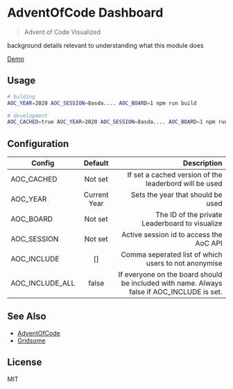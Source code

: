 # AdventOfCode Dashboard

> Advent of Code Visualized

background details relevant to understanding what this module does

[Demo](https://www.marcelbehrmann.de/AdventOfCodeDashboard/)

## Usage

```bash
# bulding
AOC_YEAR=2020 AOC_SESSION=8asda.... AOC_BOARD=1 npm run build

# development
AOC_CACHED=true AOC_YEAR=2020 AOC_SESSION=8asda.... AOC_BOARD=1 npm run build
```

## Configuration
| Config | Default | Description
| --- | :---: | --: |
| AOC_CACHED | Not set |If set a cached version of the leaderbord will be used |
| AOC_YEAR | Current Year | Sets the year that should be used
| AOC_BOARD | Not set | The ID of the private Leaderboard to visualize
| AOC_SESSION | Not set | Active session id to access the AoC API
| AOC_INCLUDE | [] | Comma seperated list of which users to not anonymise
| AOC_INCLUDE_ALL | false | If everyone on the board should be included with name. Always false if AOC_INCLUDE is set. 


## See Also

- [AdventOfCode](https://adventofcode.com)
- [Gridsome](https://gridsome.org)

## License

MIT

